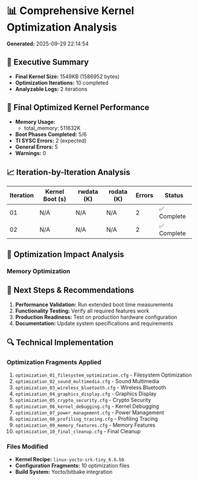 # 📊 Comprehensive Kernel Optimization Analysis
**Generated:** 2025-09-29 22:14:54

## 🎯 Executive Summary
- **Final Kernel Size:** 1549KB (1586952 bytes)
- **Optimization Iterations:** 10 completed
- **Analyzable Logs:** 2 iterations

## 🚀 Final Optimized Kernel Performance
- **Memory Usage:**
  - total_memory: 511632K
- **Boot Phases Completed:** 5/6
- **TI SYSC Errors:** 2 (expected)
- **General Errors:** 5
- **Warnings:** 0

## 📈 Iteration-by-Iteration Analysis

| Iteration | Kernel Boot (s) | rwdata (K) | rodata (K) | Errors | Status |
|-----------|-----------------|------------|------------|--------|--------|
| 01 | N/A | N/A | N/A | 2 | ✅ Complete |
| 02 | N/A | N/A | N/A | 2 | ✅ Complete |

## 🎯 Optimization Impact Analysis
### Memory Optimization

## 🔧 Next Steps & Recommendations
1. **Performance Validation:** Run extended boot time measurements
2. **Functionality Testing:** Verify all required features work
3. **Production Readiness:** Test on production hardware configuration
4. **Documentation:** Update system specifications and requirements

## 🔍 Technical Implementation
### Optimization Fragments Applied
 1. `optimization_01_filesystem_optimization.cfg` - Filesystem Optimization
 2. `optimization_02_sound_multimedia.cfg` - Sound Multimedia
 3. `optimization_03_wireless_bluetooth.cfg` - Wireless Bluetooth
 4. `optimization_04_graphics_display.cfg` - Graphics Display
 5. `optimization_05_crypto_security.cfg` - Crypto Security
 6. `optimization_06_kernel_debugging.cfg` - Kernel Debugging
 7. `optimization_07_power_management.cfg` - Power Management
 8. `optimization_08_profiling_tracing.cfg` - Profiling Tracing
 9. `optimization_09_memory_features.cfg` - Memory Features
10. `optimization_10_final_cleanup.cfg` - Final Cleanup

### Files Modified
- **Kernel Recipe:** `linux-yocto-srk-tiny_6.6.bb`
- **Configuration Fragments:** 10 optimization files
- **Build System:** Yocto/bitbake integration